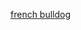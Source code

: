 [french bulldog](https://www.google.com.ph/url?sa=i&source=images&cd=&cad=rja&uact=8&ved=2ahUKEwiv-oOhh5_cAhUDwbwKHRQfArIQjRx6BAgBEAU&url=https%3A%2F%2Fwww.akc.org%2Fdog-breeds%2Ffrench-bulldog%2F&psig=AOvVaw1wkD7l-8tREcPazUG89tTS&ust=1531673680860941)
